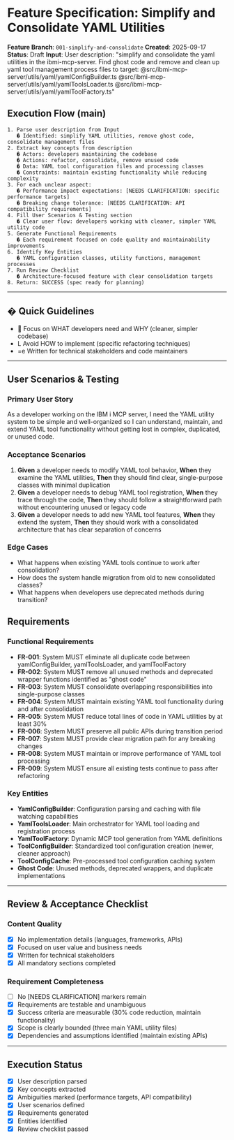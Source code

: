 # Feature Specification: Simplify and Consolidate YAML Utilities

**Feature Branch**: `001-simplify-and-consolidate`
**Created**: 2025-09-17
**Status**: Draft
**Input**: User description: "simplify and consolidate the yaml utilities in the ibmi-mcp-server. Find ghost code and remove and clean up yaml tool management process files to target: @src/ibmi-mcp-server/utils/yaml/yamlConfigBuilder.ts @src/ibmi-mcp-server/utils/yaml/yamlToolsLoader.ts @src/ibmi-mcp-server/utils/yaml/yamlToolFactory.ts"

## Execution Flow (main)

```
1. Parse user description from Input
   � Identified: simplify YAML utilities, remove ghost code, consolidate management files
2. Extract key concepts from description
   � Actors: developers maintaining the codebase
   � Actions: refactor, consolidate, remove unused code
   � Data: YAML tool configuration files and processing classes
   � Constraints: maintain existing functionality while reducing complexity
3. For each unclear aspect:
   � Performance impact expectations: [NEEDS CLARIFICATION: specific performance targets]
   � Breaking change tolerance: [NEEDS CLARIFICATION: API compatibility requirements]
4. Fill User Scenarios & Testing section
   � Clear user flow: developers working with cleaner, simpler YAML utility code
5. Generate Functional Requirements
   � Each requirement focused on code quality and maintainability improvements
6. Identify Key Entities
   � YAML configuration classes, utility functions, management processes
7. Run Review Checklist
   � Architecture-focused feature with clear consolidation targets
8. Return: SUCCESS (spec ready for planning)
```

---

## � Quick Guidelines

-  Focus on WHAT developers need and WHY (cleaner, simpler codebase)
- L Avoid HOW to implement (specific refactoring techniques)
- =e Written for technical stakeholders and code maintainers

---

## User Scenarios & Testing

### Primary User Story

As a developer working on the IBM i MCP server, I need the YAML utility system to be simple and well-organized so I can understand, maintain, and extend YAML tool functionality without getting lost in complex, duplicated, or unused code.

### Acceptance Scenarios

1. **Given** a developer needs to modify YAML tool behavior, **When** they examine the YAML utilities, **Then** they should find clear, single-purpose classes with minimal duplication
2. **Given** a developer needs to debug YAML tool registration, **When** they trace through the code, **Then** they should follow a straightforward path without encountering unused or legacy code
3. **Given** a developer needs to add new YAML tool features, **When** they extend the system, **Then** they should work with a consolidated architecture that has clear separation of concerns

### Edge Cases

- What happens when existing YAML tools continue to work after consolidation?
- How does the system handle migration from old to new consolidated classes?
- What happens when developers use deprecated methods during transition?

## Requirements

### Functional Requirements

- **FR-001**: System MUST eliminate all duplicate code between yamlConfigBuilder, yamlToolsLoader, and yamlToolFactory
- **FR-002**: System MUST remove all unused methods and deprecated wrapper functions identified as "ghost code"
- **FR-003**: System MUST consolidate overlapping responsibilities into single-purpose classes
- **FR-004**: System MUST maintain existing YAML tool functionality during and after consolidation
- **FR-005**: System MUST reduce total lines of code in YAML utilities by at least 30%
- **FR-006**: System MUST preserve all public APIs during transition period
- **FR-007**: System MUST provide clear migration path for any breaking changes
- **FR-008**: System MUST maintain or improve performance of YAML tool processing
- **FR-009**: System MUST ensure all existing tests continue to pass after refactoring

### Key Entities

- **YamlConfigBuilder**: Configuration parsing and caching with file watching capabilities
- **YamlToolsLoader**: Main orchestrator for YAML tool loading and registration process
- **YamlToolFactory**: Dynamic MCP tool generation from YAML definitions
- **ToolConfigBuilder**: Standardized tool configuration creation (newer, cleaner approach)
- **ToolConfigCache**: Pre-processed tool configuration caching system
- **Ghost Code**: Unused methods, deprecated wrappers, and duplicate implementations

---

## Review & Acceptance Checklist

### Content Quality

- [x] No implementation details (languages, frameworks, APIs)
- [x] Focused on user value and business needs
- [x] Written for technical stakeholders
- [x] All mandatory sections completed

### Requirement Completeness

- [ ] No [NEEDS CLARIFICATION] markers remain
- [x] Requirements are testable and unambiguous
- [x] Success criteria are measurable (30% code reduction, maintain functionality)
- [x] Scope is clearly bounded (three main YAML utility files)
- [x] Dependencies and assumptions identified (maintain existing APIs)

---

## Execution Status

- [x] User description parsed
- [x] Key concepts extracted
- [x] Ambiguities marked (performance targets, API compatibility)
- [x] User scenarios defined
- [x] Requirements generated
- [x] Entities identified
- [x] Review checklist passed
